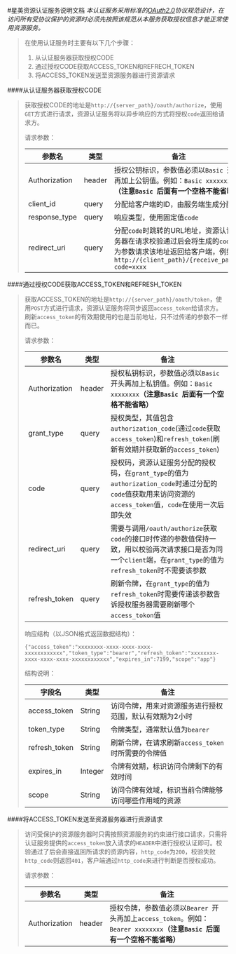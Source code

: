 #星美资源认证服务说明文档
*本认证服务采用标准的[OAuth2.0](http://tools.ietf.org/html/draft-ietf-oauth-v2)协议规范设计，在访问所有受协议保护的资源时必须先按照该规范从本服务获取授权信息才能正常使用资源服务。*
>在使用认证服务时主要有以下几个步骤：
>
>1. 从认证服务器获取授权CODE
>2. 通过授权CODE获取ACCESS_TOKEN和REFRECH\_TOKEN
>3. 将ACCESS_TOKEN发送至资源服务器进行资源请求

####从认证服务器获取授权CODE
>获取授权CODE的地址是`http://{server_path}/oauth/authorize`，使用`GET`方式进行请求，资源认证服务将以异步响应的方式将授权`code`返回给请求方。
>
>请求参数：
>
>|参数名        |类型   |备注|
>|-------------|------|----|
>|Authorization|header|授权公钥标识，参数值必须以`Basic `开头再加上公钥值。例如：`Basic xxxxxxxx`**（注意`Basic `后面有一个空格不能省略）**|
>|client_id    |query |分配给客户端的ID，由服务端生成分配|
>|response_type|query |响应类型，使用固定值`code`|
>|redirect_uri |query |分配`code`时跳转的URL地址，资源认证服务器在请求校验通过后会将生成的`code`作为参数请求该地址返回给客户端，例如：`http://{client_path}/{receive_path}?code=xxxx`|

####通过授权CODE获取ACCESS_TOKEN和REFRESH\_TOKEN
>获取ACCESS_TOKEN的地址是`http://{server_path}/oauth/token`，使用`POST`方式进行请求，资源认证服务将同步返回`access_token`给请求方。刷新`access_token`的有效期使用的也是当前地址，只不过传递的参数不一样而已。
>
>请求参数：
>
>|参数名        |类型   |备注|
>|-------------|------|----|
>|Authorization|header|授权私钥标识，参数值必须以`Basic `开头再加上私钥值。例如：`Basic xxxxxxxx`**（注意`Basic `后面有一个空格不能省略）**|
>|grant_type   |query |授权类型，其值包含`authorization_code`(通过`code`获取`access_token`)和`refresh_token`(刷新有效期并获取新的`access_token`)|
>|code         |query |授权码，资源认证服务分配的授权码，在`grant_type`的值为`authorization_code`时通过分配的`code`值获取用来访问资源的`access_token`值，`code`在使用一次后即失效|
>|redirect_uri |query |需要与调用`/oauth/authorize`获取`code`的接口时传递的参数值保持一致，用以校验两次请求接口是否为同一个`client`端，在`grant_type`的值为`refresh_token`时不需要该参数|
>|refresh_token|query |刷新令牌，在`grant_type`的值为`refresh_token`时需要传递该参数告诉授权服务器需要刷新哪个`access_tokon`值|
>
>响应结构（以JSON格式返回数据结构）：
>
>     {"access_token":"xxxxxxxx-xxxx-xxxx-xxxx-xxxxxxxxxxxx","token_type":"bearer","refresh_token":"xxxxxxxx-xxxx-xxxx-xxxx-xxxxxxxxxxxx","expires_in":7199,"scope":"app"}
>
>结构说明：
>
>|字段名        |类型    |备注|
>|-------------|-------|----|
>|access_token |String |访问令牌，用来对资源服务进行授权范围，默认有效期为2小时|
>|token_type   |String |令牌类型，通常默认值为`bearer `|
>|refresh_token|String |刷新令牌，在请求刷新`access_token`时所需要的令牌值|
>|expires_in   |Integer|令牌有效期，标识访问令牌剩下的有效时间|
>|scope        |String |访问令牌有效域，标识当前令牌能够访问哪些作用域的资源|

####将ACCESS_TOKEN发送至资源服务器进行资源请求
>访问受保护的资源服务器时只需按照资源服务的约束进行接口请求，只需将认证服务提供的`access_token`放入请求的`HEADER`中进行授权认证即可。校验通过了后会直接返回所请求的资源内容，`http_code`为`200`，校验失败`http_code`则返回`401`，客户端通过`http_code`来进行判断是否授权成功。
>
>请求参数：
>
>|参数名        |类型   |备注|
>|-------------|------|----|
>|Authorization|header|授权令牌，参数值必须以`Bearer `开头再加上`access_token`。例如：`Bearer xxxxxxxx`**（注意`Basic `后面有一个空格不能省略）**|